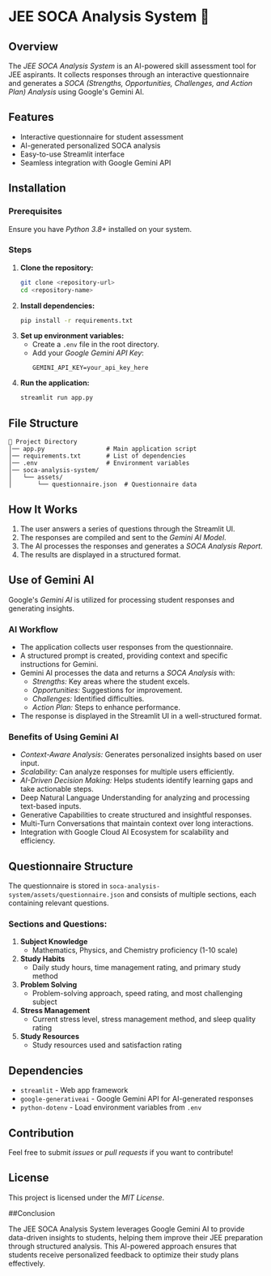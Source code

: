 # JEE SOCA Analysis System 🚀

## Overview
The *JEE SOCA Analysis System* is an AI-powered skill assessment tool for JEE aspirants. It collects responses through an interactive questionnaire and generates a *SOCA (Strengths, Opportunities, Challenges, and Action Plan) Analysis* using Google's Gemini AI.

## Features
- Interactive questionnaire for student assessment
- AI-generated personalized SOCA analysis
- Easy-to-use Streamlit interface
- Seamless integration with Google Gemini API

## Installation

### Prerequisites
Ensure you have *Python 3.8+* installed on your system.

### Steps
1. **Clone the repository:**
   ```sh
   git clone <repository-url>
   cd <repository-name>
   ```
2. **Install dependencies:**
   ```sh
   pip install -r requirements.txt
   ```
3. **Set up environment variables:**
   - Create a `.env` file in the root directory.
   - Add your *Google Gemini API Key*:
     ```
     GEMINI_API_KEY=your_api_key_here
     ```
4. **Run the application:**
   ```sh
   streamlit run app.py
   ```

## File Structure
```
📂 Project Directory
│── app.py                 # Main application script
│── requirements.txt       # List of dependencies
│── .env                   # Environment variables
│── soca-analysis-system/
│   └── assets/
│       └── questionnaire.json  # Questionnaire data
```

## How It Works
1. The user answers a series of questions through the Streamlit UI.
2. The responses are compiled and sent to the *Gemini AI Model*.
3. The AI processes the responses and generates a *SOCA Analysis Report*.
4. The results are displayed in a structured format.

## Use of Gemini AI
Google's *Gemini AI* is utilized for processing student responses and generating insights.

### AI Workflow
- The application collects user responses from the questionnaire.
- A structured prompt is created, providing context and specific instructions for Gemini.
- Gemini AI processes the data and returns a *SOCA Analysis* with:
  - *Strengths:* Key areas where the student excels.
  - *Opportunities:* Suggestions for improvement.
  - *Challenges:* Identified difficulties.
  - *Action Plan:* Steps to enhance performance.
- The response is displayed in the Streamlit UI in a well-structured format.

### Benefits of Using Gemini AI
- *Context-Aware Analysis:* Generates personalized insights based on user input.
- *Scalability:* Can analyze responses for multiple users efficiently.
- *AI-Driven Decision Making:* Helps students identify learning gaps and take actionable steps.
- Deep Natural Language Understanding for analyzing and processing text-based inputs.
- Generative Capabilities to create structured and insightful responses.
- Multi-Turn Conversations that maintain context over long interactions.
- Integration with Google Cloud AI Ecosystem for scalability and efficiency.

## Questionnaire Structure
The questionnaire is stored in `soca-analysis-system/assets/questionnaire.json` and consists of multiple sections, each containing relevant questions.

### Sections and Questions:
1. **Subject Knowledge**
   - Mathematics, Physics, and Chemistry proficiency (1-10 scale)
2. **Study Habits**
   - Daily study hours, time management rating, and primary study method
3. **Problem Solving**
   - Problem-solving approach, speed rating, and most challenging subject
4. **Stress Management**
   - Current stress level, stress management method, and sleep quality rating
5. **Study Resources**
   - Study resources used and satisfaction rating

## Dependencies
- `streamlit` - Web app framework
- `google-generativeai` - Google Gemini API for AI-generated responses
- `python-dotenv` - Load environment variables from `.env`

## Contribution
Feel free to submit *issues* or *pull requests* if you want to contribute!

## License
This project is licensed under the *MIT License*.

##Conclusion

The JEE SOCA Analysis System leverages Google Gemini AI to provide data-driven insights to students, helping them improve their JEE preparation through structured analysis. This AI-powered approach ensures that students receive personalized feedback to optimize their study plans effectively.

